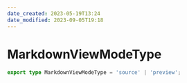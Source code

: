 ```yaml
---
date_created: 2023-05-19T13:24
date_modified: 2023-09-05T19:18
---
```

# MarkdownViewModeType

```ts
export type MarkdownViewModeType = 'source' | 'preview';
```
